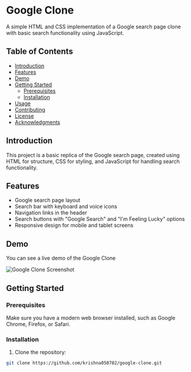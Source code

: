 # Google Clone

A simple HTML and CSS implementation of a Google search page clone with basic search functionality using JavaScript.

## Table of Contents
- [Introduction](#introduction)
- [Features](#features)
- [Demo](#demo)
- [Getting Started](#getting-started)
  - [Prerequisites](#prerequisites)
  - [Installation](#installation)
- [Usage](#usage)
- [Contributing](#contributing)
- [License](#license)
- [Acknowledgments](#acknowledgments)

## Introduction

This project is a basic replica of the Google search page, created using HTML for structure, CSS for styling, and JavaScript for handling search functionality.

## Features

- Google search page layout
- Search bar with keyboard and voice icons
- Navigation links in the header
- Search buttons with "Google Search" and "I'm Feeling Lucky" options
- Responsive design for mobile and tablet screens

## Demo

You can see a live demo of the Google Clone

![Google Clone Screenshot](./demo.png)

## Getting Started

### Prerequisites

Make sure you have a modern web browser installed, such as Google Chrome, Firefox, or Safari.

### Installation

1. Clone the repository:

```bash
git clone https://github.com/krishna050702/google-clone.git
